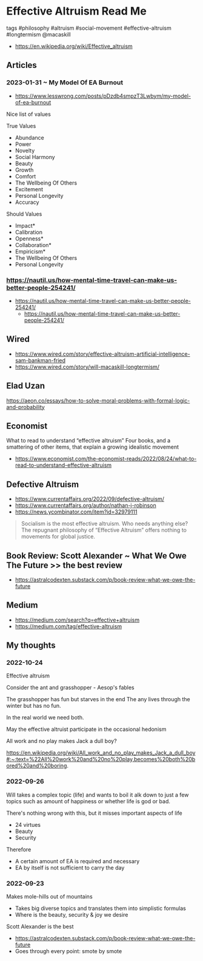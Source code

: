 # Effective Altruism Read Me

tags #philosophy #altruism #social-movement #effective-altruism #longtermism @macaskill

* https://en.wikipedia.org/wiki/Effective_altruism

## Articles

### 2023-01-31 ~ My Model Of EA Burnout

* https://www.lesswrong.com/posts/pDzdb4smpzT3Lwbym/my-model-of-ea-burnout

Nice list of values

True Values

* Abundance
* Power
* Novelty
* Social Harmony
* Beauty
* Growth
* Comfort
* The Wellbeing Of Others
* Excitement
* Personal Longevity
* Accuracy

Should Values

* Impact*
* Calibration
* Openness*
* Collaboration*
* Empiricism*
* The Wellbeing Of Others
* Personal Longevity



### https://nautil.us/how-mental-time-travel-can-make-us-better-people-254241/

* https://nautil.us/how-mental-time-travel-can-make-us-better-people-254241/
  * https://nautil.us/how-mental-time-travel-can-make-us-better-people-254241/


## Wired

* https://www.wired.com/story/effective-altruism-artificial-intelligence-sam-bankman-fried
* https://www.wired.com/story/will-macaskill-longtermism/

## Elad Uzan

https://aeon.co/essays/how-to-solve-moral-problems-with-formal-logic-and-probability


## Economist

What to read to understand “effective altruism”
Four books, and a smattering of other items, that explain a growing idealistic movement
* https://www.economist.com/the-economist-reads/2022/08/24/what-to-read-to-understand-effective-altruism


## Defective Altruism

* https://www.currentaffairs.org/2022/09/defective-altruism/
* https://www.currentaffairs.org/author/nathan-j-robinson
* https://news.ycombinator.com/item?id=32979111

>Socialism is the most effective altruism. Who needs anything else? The repugnant philosophy of “Effective Altruism” offers nothing to movements for global justice.


## Book Review: Scott Alexander ~ What We Owe The Future >> the best review

* https://astralcodexten.substack.com/p/book-review-what-we-owe-the-future


## Medium

* https://medium.com/search?q=effective+altruism
* https://medium.com/tag/effective-altruism



## My thoughts

### 2022-10-24

Effective altruism

Consider the ant and grasshopper - Aesop's fables

The grasshopper has fun but starves in the end
The any lives through the winter but has no fun.

In the real world we need both.

May the effective altruist participate in the occasional hedonism

All work and no play makes Jack a dull boy?

https://en.wikipedia.org/wiki/All_work_and_no_play_makes_Jack_a_dull_boy#:~:text=%22All%20work%20and%20no%20play,becomes%20both%20bored%20and%20boring.

### 2022-09-26

Will takes a complex topic (life) and wants to boil it alk down to just a few topics such as amount of happiness or whether life is god or bad.

There's nothing wrong with this, but it misses important aspects of life

* 24 virtues
* Beauty
* Security

Therefore

* A certain amount of EA is required and necessary
* EA by itself is not sufficient to carry the day

### 2022-09-23

Makes mole-hills out of mountains
* Takes big diverse topics and translates them into simplistic formulas
* Where is the beauty, security & joy we desire

Scott Alexander is the best

* https://astralcodexten.substack.com/p/book-review-what-we-owe-the-future
* Goes through every point: smote by smote
